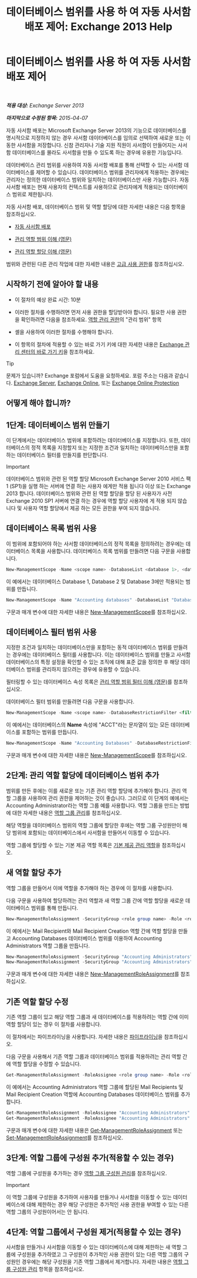 ﻿---
title: '데이터베이스 범위를 사용 하 여 자동 사서함 배포 제어: Exchange 2013 Help'
TOCTitle: 데이터베이스 범위를 사용 하 여 자동 사서함 배포 제어
ms:assetid: 8eaff177-2251-4c8b-8570-c91a77d0a6fc
ms:mtpsurl: https://technet.microsoft.com/ko-kr/library/Ff628332(v=EXCHG.150)
ms:contentKeyID: 50483636
ms.date: 05/22/2018
mtps_version: v=EXCHG.150
ms.translationtype: MT
---

# 데이터베이스 범위를 사용 하 여 자동 사서함 배포 제어

 

_**적용 대상:** Exchange Server 2013_

_**마지막으로 수정된 항목:** 2015-04-07_

자동 사서함 배포는 Microsoft Exchange Server 2013의 기능으로 데이터베이스를 명시적으로 지정하지 않는 경우 사서함 데이터베이스를 임의로 선택하여 새로운 또는 이동한 사서함을 저장합니다. 신참 관리자나 기술 지원 직원이 사서함이 만들어지는 사서함 데이터베이스를 몰라도 사서함을 만들 수 있도록 하는 경우에 유용한 기능입니다.

데이터베이스 관리 범위를 사용하여 자동 사서함 배포를 통해 선택할 수 있는 사서함 데이터베이스를 제어할 수 있습니다. 데이터베이스 범위를 관리자에게 적용하는 경우에는 관리자는 정의한 데이터베이스 범위와 일치하는 데이터베이스만 사용 가능합니다. 자동 사서함 배포는 현재 사용자의 컨텍스트를 사용하므로 관리자에게 적용되는 데이터베이스 범위로 제한됩니다.

자동 사서함 배포, 데이터베이스 범위 및 역할 할당에 대한 자세한 내용은 다음 항목을 참조하십시오.

  - [자동 사서함 배포](automatic-mailbox-distribution-exchange-2013-help.md)

  - [관리 역할 범위 이해 (영문)](understanding-management-role-scopes-exchange-2013-help.md)

  - [관리 역할 할당 이해 (영문)](understanding-management-role-assignments-exchange-2013-help.md)

범위와 관련된 다른 관리 작업에 대한 자세한 내용은 [고급 사용 권한](advanced-permissions-exchange-2013-help.md)를 참조하십시오.

## 시작하기 전에 알아야 할 내용

  - 이 절차의 예상 완료 시간: 10분

  - 이러한 절차를 수행하려면 먼저 사용 권한을 할당받아야 합니다. 필요한 사용 권한을 확인하려면 다음을 참조하세요. [역할 관리 권한](role-management-permissions-exchange-2013-help.md)의 "관리 범위" 항목

  - 셸을 사용하여 이러한 절차를 수행해야 합니다.

  - 이 항목의 절차에 적용할 수 있는 바로 가기 키에 대한 자세한 내용은 [Exchange 관리 센터의 바로 가기 키](keyboard-shortcuts-in-the-exchange-admin-center-exchange-online-protection-help.md)을 참조하세요.


> [!TIP]
> 문제가 있습니까? Exchange 포럼에서 도움을 요청하세요. 포럼 주소는 다음과 같습니다. <A href="https://go.microsoft.com/fwlink/p/?linkid=60612">Exchange Server</A>, <A href="https://go.microsoft.com/fwlink/p/?linkid=267542">Exchange Online</A>, 또는 <A href="https://go.microsoft.com/fwlink/p/?linkid=285351">Exchange Online Protection</A>



## 어떻게 해야 합니까?

## 1단계: 데이터베이스 범위 만들기

이 단계에서는 데이터베이스 범위에 포함하려는 데이터베이스를 지정합니다. 또한, 데이터베이스의 정적 목록을 지정할지 또는 지정한 조건과 일치하는 데이터베이스만을 포함하는 데이터베이스 필터를 만들지를 판단합니다.


> [!IMPORTANT]
> 데이터베이스 범위와 관련 된 역할 할당 Microsoft Exchange Server 2010 서비스 팩 1 (SP1)을 실행 하는 서버에 연결 하는 사용자 에게만 적용 됩니다 이상 또는 Exchange 2013 합니다. 데이터베이스 범위와 관련 된 역할 할당을 할당 된 사용자가 사전Exchange 2010 SP1 서버에 연결 하는 경우에 역할 할당 사용자에 게 적용 되지 않습니다 및 사용자 역할 할당에서 제공 하는 모든 권한을 부여 되지 않습니다.



## 데이터베이스 목록 범위 사용

이 범위에 포함되어야 하는 사서함 데이터베이스의 정적 목록을 정의하려는 경우에는 데이터베이스 목록을 사용합니다. 데이터베이스 목록 범위를 만들려면 다음 구문을 사용합니다.

```powershell
New-ManagementScope -Name <scope name> -DatabaseList <database 1>, <database 2...>
```

이 예에서는 데이터베이스 Database 1, Database 2 및 Database 3에만 적용되는 범위를 만듭니다.

```powershell
New-ManagementScope -Name "Accounting databases" -DatabaseList "Database 1", "Database 2", "Database 3"
```

구문과 매개 변수에 대한 자세한 내용은 [New-ManagementScope](https://technet.microsoft.com/ko-kr/library/dd335137\(v=exchg.150\))를 참조하십시오.

## 데이터베이스 필터 범위 사용

지정한 조건과 일치하는 데이터베이스만을 포함하는 동적 데이터베이스 범위를 만들려는 경우에는 데이터베이스 필터를 사용합니다. 이는 데이터베이스 범위를 만들고 사서함 데이터베이스의 특정 설정을 확인할 수 있는 조직에 대해 표준 값을 정의한 후 해당 데이터베이스 범위를 관리하지 않으려는 경우에 유용할 수 있습니다.

필터링할 수 있는 데이터베이스 속성 목록은 [관리 역할 범위 필터 이해 (영문)](understanding-management-role-scope-filters-exchange-2013-help.md)를 참조하십시오.

데이터베이스 필터 범위를 만들려면 다음 구문을 사용합니다.

```powershell
New-ManagementScope -Name <scope name> -DatabaseRestrictionFilter <filter query>
```

이 예에서는 데이터베이스의 **Name** 속성에 "ACCT"라는 문자열이 있는 모든 데이터베이스를 포함하는 범위를 만듭니다.

```powershell
New-ManagementScope -Name "Accounting Databases" -DatabaseRestrictionFilter { Name -Like '*ACCT*' }
```

구문과 매개 변수에 대한 자세한 내용은 [New-ManagementScope](https://technet.microsoft.com/ko-kr/library/dd335137\(v=exchg.150\))를 참조하십시오.

## 2단계: 관리 역할 할당에 데이터베이스 범위 추가

범위를 만든 후에는 이를 새로운 또는 기존 관리 역할 할당에 추가해야 합니다. 관리 역할 그룹을 사용하여 관리 권한을 제어하는 것이 좋습니다. 그러므로 이 단계의 예에서는 Accounting Administrator라는 역할 그룹 예를 사용합니다. 역할 그룹을 만드는 방법에 대한 자세한 내용은 [역할 그룹 관리](manage-role-groups-exchange-2013-help.md)를 참조하십시오.

해당 역할을 데이터베이스 범위의 역할 그룹에 할당한 후에는 역할 그룹 구성원만이 해당 범위에 포함되는 데이터베이스에서 사서함을 만들어서 이동할 수 있습니다.

역할 그룹에 할당할 수 있는 기본 제공 역할 목록은 [기본 제공 관리 역할](built-in-management-roles-exchange-2013-help.md)을 참조하십시오.

## 새 역할 할당 추가

역할 그룹을 만들어서 이에 역할을 추가해야 하는 경우에 이 절차를 사용합니다.

다음 구문을 사용하여 할당하려는 관리 역할과 새 역할 그룹 간에 역할 할당을 새로운 데이터베이스 범위를 통해 만듭니다.

```powershell
New-ManagementRoleAssignment -SecurityGroup <role group name> -Role <role name> -CustomConfigWriteScope <database scope name>
```

이 예에서는 Mail Recipient와 Mail Recipient Creation 역할 간에 역할 할당을 만들고 Accounting Databases 데이터베이스 범위를 이용하여 Accounting Administrators 역할 그룹을 만듭니다.

```powershell
New-ManagementRoleAssignment -SecurityGroup "Accounting Administrators" -Role "Mail Recipients" -CustomConfigWriteScope "Accounting Databases"
New-ManagementRoleAssignment -SecurityGroup "Accounting Administrators" -Role "Mail Recipient Creation" -CustomConfigWriteScope "Accounting Databases"
```

구문과 매개 변수에 대한 자세한 내용은 [New-ManagementRoleAssignment](https://technet.microsoft.com/ko-kr/library/dd335193\(v=exchg.150\))를 참조하십시오.

## 기존 역할 할당 수정

기존 역할 그룹이 있고 해당 역할 그룹과 새 데이터베이스를 적용하려는 역할 간에 이미 역할 할당이 있는 경우 이 절차를 사용합니다.

이 절차에서는 파이프라이닝을 사용합니다. 자세한 내용은 [파이프라이닝](https://technet.microsoft.com/ko-kr/library/aa998260\(v=exchg.150\))을 참조하십시오.

다음 구문을 사용해서 기존 역할 그룹과 데이터베이스 범위를 적용하려는 관리 역할 간에 역할 할당을 수정할 수 있습니다.

```powershell
Get-ManagementRoleAssignment -RoleAssignee <role group name> -Role <role name> | Set-ManagementRoleAssignment -CustomConfigWriteScope <database scope name>
```

이 예에서는 Accounting Administrators 역할 그룹에 할당된 Mail Recipients 및 Mail Recipient Creation 역할에 Accounting Databases 데이터베이스 범위를 추가합니다.

```powershell
Get-ManagementRoleAssignment -RoleAssignee "Accounting Administrators" -Role "Mail Recipients" | Set-ManagementRoleAssignment -CustomConfigWriteScope "Accounting Databases"
Get-ManagementRoleAssignment -RoleAssignee "Accounting Administrators" -Role "Mail Recipient Creation" | Set-ManagementRoleAssignment -CustomConfigWriteScope "Accounting Databases"
```

구문과 매개 변수에 대한 자세한 내용은 [Get-ManagementRoleAssignment](https://technet.microsoft.com/ko-kr/library/dd351024\(v=exchg.150\)) 또는 [Set-ManagementRoleAssignment](https://technet.microsoft.com/ko-kr/library/dd335173\(v=exchg.150\))를 참조하십시오.

## 3단계: 역할 그룹에 구성원 추가(적용할 수 있는 경우)

역할 그룹에 구성원을 추가하는 경우 [역할 그룹 구성원 관리](manage-role-group-members-exchange-2013-help.md)를 참조하십시오.


> [!IMPORTANT]
> 이 역할 그룹에 구성원을 추가하여 사용자를 만들거나 사서함을 이동할 수 있는 데이터베이스에 대해 제한하는 경우 해당 구성원은 추가적인 사용 권한을 부여할 수 있는 다른 역할 그룹의 구성원이어서는 안 됩니다.



## 4단계: 역할 그룹에서 구성원 제거(적용할 수 있는 경우)

사서함을 만들거나 사서함을 이동할 수 있는 데이터베이스에 대해 제한하는 새 역할 그룹에 구성원을 추가하였고 그 구성원이 추가적인 사용 권한이 있는 다른 역할 그룹의 구성원인 경우에는 해당 구성원을 기존 역할 그룹에서 제거합니다. 자세한 내용은 [역할 그룹 구성원 관리](manage-role-group-members-exchange-2013-help.md) 항목을 참조하십시오.

